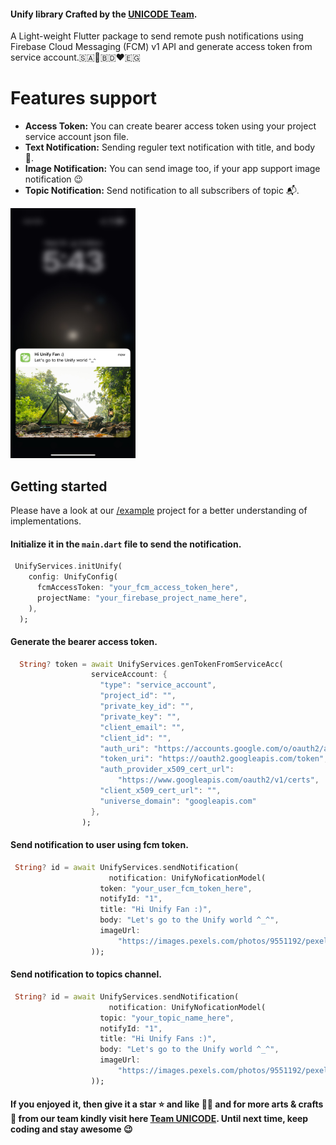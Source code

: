 #### Unify library Crafted by the **[UNICODE Team](https://www.unicodesolutions.co/).**

A Light-weight Flutter package to send remote push notifications using Firebase Cloud Messaging (FCM) v1 API and generate access token from service account.🇸🇦💙🇧🇩❤️🇪🇬

# **Features support**

- **Access Token:** You can create bearer access token using your project service account json file.
- **Text Notification:** Sending reguler text notification with title, and body 📲.
- **Image Notification:** You can send image too, if your app support image notification 😉
- **Topic Notification:** Send notification to all subscribers of topic 📬.

<img src="https://raw.githubusercontent.com/UNICODE-Venture/unify_fcm/main/assets/screenshots/1.jpg" alt="unify_fcm by Saif" width="200" height="400">

## Getting started

Please have a look at our [/example](https://pub.dev/packages/unify_fcm/example) project for a better understanding of implementations.

#### Initialize it in the `main.dart` file to send the notification.

```dart
 UnifyServices.initUnify(
    config: UnifyConfig(
      fcmAccessToken: "your_fcm_access_token_here",
      projectName: "your_firebase_project_name_here",
    ),
  );
```

#### Generate the bearer access token.

```dart
  String? token = await UnifyServices.genTokenFromServiceAcc(
                  serviceAccount: {
                    "type": "service_account",
                    "project_id": "",
                    "private_key_id": "",
                    "private_key": "",
                    "client_email": "",
                    "client_id": "",
                    "auth_uri": "https://accounts.google.com/o/oauth2/auth",
                    "token_uri": "https://oauth2.googleapis.com/token",
                    "auth_provider_x509_cert_url":
                        "https://www.googleapis.com/oauth2/v1/certs",
                    "client_x509_cert_url": "",
                    "universe_domain": "googleapis.com"
                  },
                );
```

#### Send notification to user using fcm token.

```dart
 String? id = await UnifyServices.sendNotification(
                      notification: UnifyNoficationModel(
                    token: "your_user_fcm_token_here",
                    notifyId: "1",
                    title: "Hi Unify Fan :)",
                    body: "Let's go to the Unify world ^_^",
                    imageUrl:
                        "https://images.pexels.com/photos/9551192/pexels-photo-9551192.jpeg?auto=compress&cs=tinysrgb&w=1260&h=750&dpr=1",
                  ));
```

#### Send notification to topics channel.

```dart
 String? id = await UnifyServices.sendNotification(
                      notification: UnifyNoficationModel(
                    topic: "your_topic_name_here",
                    notifyId: "1",
                    title: "Hi Unify Fans :)",
                    body: "Let's go to the Unify world ^_^",
                    imageUrl:
                        "https://images.pexels.com/photos/9551192/pexels-photo-9551192.jpeg?auto=compress&cs=tinysrgb&w=1260&h=750&dpr=1",
                  ));
```

#### If you enjoyed it, then give it a star ⭐️ and like 👍🏻 and for more arts & crafts 🎨 from our team kindly visit here [Team UNICODE](https://pub.dev/publishers/unicodesolutions.co/packages). Until next time, keep coding and stay awesome 😉
